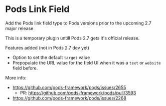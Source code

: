 # Pods Link Field
Add the Pods link field type to Pods versions prior to the upcoming 2.7 major release

This is a temporary plugin untill Pods 2.7 gets it's official release.

Features added (not in Pods 2.7 dev yet)
- Option to set the default `target` value
- Prepopulate the URL value for the field UI when it was a `text` or `website` field before.

More info:
- https://github.com/pods-framework/pods/issues/2655 
  - PR: https://github.com/pods-framework/pods/pull/3593
- https://github.com/pods-framework/pods/issues/2268
